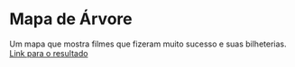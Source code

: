 # Mapa de Árvore
Um mapa que mostra filmes que fizeram muito sucesso e suas bilheterias.<br>
[Link para o resultado](https://samuel-schlemper-schlemuel.github.io/Mapa_de_arvore/HTML.html)